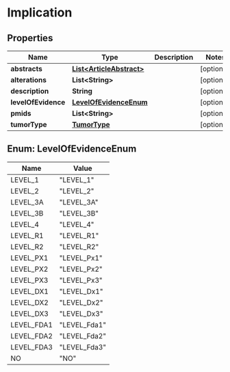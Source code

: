 

# Implication


## Properties

Name | Type | Description | Notes
------------ | ------------- | ------------- | -------------
**abstracts** | [**List&lt;ArticleAbstract&gt;**](ArticleAbstract.md) |  |  [optional]
**alterations** | **List&lt;String&gt;** |  |  [optional]
**description** | **String** |  |  [optional]
**levelOfEvidence** | [**LevelOfEvidenceEnum**](#LevelOfEvidenceEnum) |  |  [optional]
**pmids** | **List&lt;String&gt;** |  |  [optional]
**tumorType** | [**TumorType**](TumorType.md) |  |  [optional]



## Enum: LevelOfEvidenceEnum

Name | Value
---- | -----
LEVEL_1 | &quot;LEVEL_1&quot;
LEVEL_2 | &quot;LEVEL_2&quot;
LEVEL_3A | &quot;LEVEL_3A&quot;
LEVEL_3B | &quot;LEVEL_3B&quot;
LEVEL_4 | &quot;LEVEL_4&quot;
LEVEL_R1 | &quot;LEVEL_R1&quot;
LEVEL_R2 | &quot;LEVEL_R2&quot;
LEVEL_PX1 | &quot;LEVEL_Px1&quot;
LEVEL_PX2 | &quot;LEVEL_Px2&quot;
LEVEL_PX3 | &quot;LEVEL_Px3&quot;
LEVEL_DX1 | &quot;LEVEL_Dx1&quot;
LEVEL_DX2 | &quot;LEVEL_Dx2&quot;
LEVEL_DX3 | &quot;LEVEL_Dx3&quot;
LEVEL_FDA1 | &quot;LEVEL_Fda1&quot;
LEVEL_FDA2 | &quot;LEVEL_Fda2&quot;
LEVEL_FDA3 | &quot;LEVEL_Fda3&quot;
NO | &quot;NO&quot;



